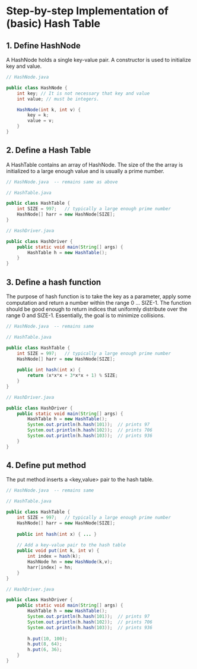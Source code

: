 # Step-by-step Implementation of (basic) Hash Table

## 1. Define HashNode

A HashNode holds a single key-value pair. A constructor is used to initialize key and value.

``` java
// HashNode.java

public class HashNode {
    int key; // It is not necessary that key and value
    int value; // must be integers.

    HashNode(int k, int v) {
        key = k;
        value = v;
    }
}
```

## 2. Define a Hash Table

A HashTable contains an array of HashNode. The size of the the array is initialized to a large enough value and is usually a prime number.

``` java
// HashNode.java  -- remains same as above
```

``` java
// HashTable.java

public class HashTable {
    int SIZE = 997;   // typically a large enough prime number
    HashNode[] harr = new HashNode[SIZE];
}
```

``` java
// HashDriver.java

public class HashDriver {
    public static void main(String[] args) {
        HashTable h = new HashTable();
    }
}
```

## 3. Define a hash function

The purpose of hash function is to take the key as a parameter, apply some computation and return a number within the range 0 ... SIZE-1. The function should be good enough to return indices that uniformly distribute over the range 0 and SIZE-1. Essentially, the goal is to minimize collisions.

``` java
// HashNode.java  -- remains same
```

``` java
// HashTable.java

public class HashTable {
    int SIZE = 997;   // typically a large enough prime number
    HashNode[] harr = new HashNode[SIZE];
    
    public int hash(int x) {
        return (x*x*x + 3*x*x + 1) % SIZE;
    }
}
```

``` java
// HashDriver.java

public class HashDriver {
    public static void main(String[] args) {
        HashTable h = new HashTable();
        System.out.println(h.hash(101));  // prints 97
        System.out.println(h.hash(102));  // prints 706
        System.out.println(h.hash(103));  // prints 936
    }
}
```

## 4. Define put method

The put method inserts a <key,value> pair to the hash table.

``` java
// HashNode.java  -- remains same
```

``` java
// HashTable.java

public class HashTable {
    int SIZE = 997;   // typically a large enough prime number
    HashNode[] harr = new HashNode[SIZE];
    
    public int hash(int x) { ... }
    
    // Add a key-value pair to the hash table
    public void put(int k, int v) {
        int index = hash(k);
        HashNode hn = new HashNode(k,v);
        harr[index] = hn;
    }    
}
```

``` java
// HashDriver.java

public class HashDriver {
    public static void main(String[] args) {
        HashTable h = new HashTable();
        System.out.println(h.hash(101));  // prints 97
        System.out.println(h.hash(102));  // prints 706
        System.out.println(h.hash(103));  // prints 936
        
        h.put(10, 100);
        h.put(8, 64);
        h.put(6, 36);
    }
}
```



